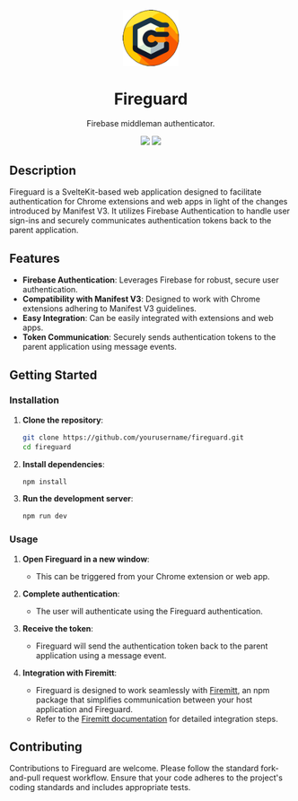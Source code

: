 <p align="center">
  <img width="100" src="https://raw.githubusercontent.com/eoussama/fireguard/main/static/images/logo.svg">
</p>

<h1 align="center">Fireguard</h1>
<p align="center">Firebase middleman authenticator.</p>

<p align="center">
    <img src="https://img.shields.io/github/license/eoussama/fireguard" />
    <img src="https://img.shields.io/github/languages/code-size/eoussama/fireguard" />
</p>

## Description

Fireguard is a SvelteKit-based web application designed to facilitate authentication for Chrome extensions and web apps in light of the changes introduced by Manifest V3. It utilizes Firebase Authentication to handle user sign-ins and securely communicates authentication tokens back to the parent application.

## Features

- **Firebase Authentication**: Leverages Firebase for robust, secure user authentication.
- **Compatibility with Manifest V3**: Designed to work with Chrome extensions adhering to Manifest V3 guidelines.
- **Easy Integration**: Can be easily integrated with extensions and web apps.
- **Token Communication**: Securely sends authentication tokens to the parent application using message events.

## Getting Started

### Installation

1. **Clone the repository**:
    ```bash
    git clone https://github.com/yourusername/fireguard.git
    cd fireguard
    ```

2. **Install dependencies**:
    ```bash
    npm install
    ```

3. **Run the development server**:
    ```bash
    npm run dev
    ```

### Usage

1. **Open Fireguard in a new window**:
    * This can be triggered from your Chrome extension or web app.

2. **Complete authentication**:
    * The user will authenticate using the Fireguard authentication.

3. **Receive the token**:
    * Fireguard will send the authentication token back to the parent application using a message event.

4. **Integration with Firemitt**:
    * Fireguard is designed to work seamlessly with [Firemitt](https://github.com/eoussama/firemitt), an npm package that simplifies communication between your host application and Fireguard.
    * Refer to the [Firemitt documentation](https://eoussama.github.io/firemitt) for detailed integration steps.

## Contributing
Contributions to Fireguard are welcome. Please follow the standard fork-and-pull request workflow. Ensure that your code adheres to the project's coding standards and includes appropriate tests.

